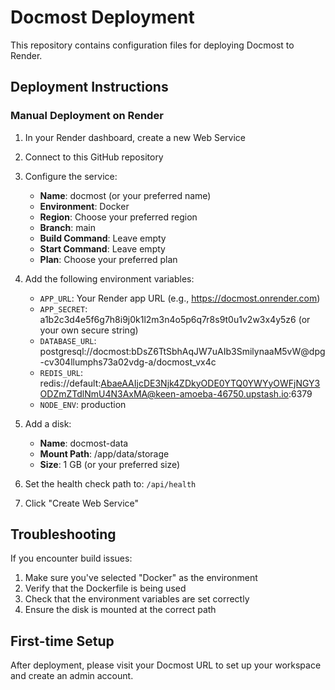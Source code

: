 # Docmost Deployment

This repository contains configuration files for deploying Docmost to Render.

## Deployment Instructions

### Manual Deployment on Render

1. In your Render dashboard, create a new Web Service
2. Connect to this GitHub repository
3. Configure the service:
   - **Name**: docmost (or your preferred name)
   - **Environment**: Docker
   - **Region**: Choose your preferred region
   - **Branch**: main
   - **Build Command**: Leave empty
   - **Start Command**: Leave empty
   - **Plan**: Choose your preferred plan

4. Add the following environment variables:
   - `APP_URL`: Your Render app URL (e.g., https://docmost.onrender.com)
   - `APP_SECRET`: a1b2c3d4e5f6g7h8i9j0k1l2m3n4o5p6q7r8s9t0u1v2w3x4y5z6 (or your own secure string)
   - `DATABASE_URL`: postgresql://docmost:bDsZ6TtSbhAqJW7uAIb3SmilynaaM5vW@dpg-cv304llumphs73a02vdg-a/docmost_vx4c
   - `REDIS_URL`: redis://default:AbaeAAIjcDE3Njk4ZDkyODE0YTQ0YWYyOWFjNGY3ODZmZTdlNmU4N3AxMA@keen-amoeba-46750.upstash.io:6379
   - `NODE_ENV`: production

5. Add a disk:
   - **Name**: docmost-data
   - **Mount Path**: /app/data/storage
   - **Size**: 1 GB (or your preferred size)

6. Set the health check path to: `/api/health`

7. Click "Create Web Service"

## Troubleshooting

If you encounter build issues:

1. Make sure you've selected "Docker" as the environment
2. Verify that the Dockerfile is being used
3. Check that the environment variables are set correctly
4. Ensure the disk is mounted at the correct path

## First-time Setup

After deployment, please visit your Docmost URL to set up your workspace and create an admin account. 

